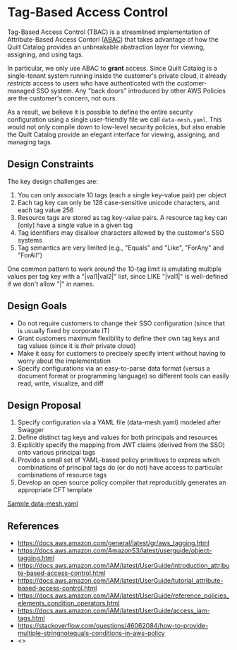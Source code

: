 # Tag-Based Access Control 

Tag-Based Access Control (TBAC) is a streamlined implementation of Attribute-Based Access Contorl ([ABAC](https://aws.amazon.com/identity/attribute-based-access-control/)) that takes advantage of how the Quilt Catalog provides an unbreakable abstraction layer for viewing, assigning, and using tags.

In particular, we only use ABAC to **grant** access.
Since Quilt Catalog is a single-tenant system running inside the customer's private cloud, it already _restricts_ access to users who have authenticated with the customer-managed SSO system.  Any "back doors" introduced by other AWS Policies are the customer's concern, not ours.

As a result, we believe it is possible to define the entire security configuration using a single user-friendly file we call `data-mesh.yaml`. This would not only compile down to low-level security policies, but also enable the Quilt Catalog provide an elegant interface for viewing, assigning,
and managing tags.

## Design Constraints

The key design challenges are:

1. You can only associate 10 tags (each a single key-value pair) per object
2. Each tag key can only be 128 case-sensitive unicode characters, and each tag value 256
3. Resource tags are stored as tag key-value pairs. A resource tag key can [only] have a single value in a given tag
3. Tag identifiers may disallow characters allowed by the customer's SSO systems
4. Tag semantics are very limited (e.g., "Equals" and "Like", "ForAny" and "ForAll")  

One common pattern to work around the 10-tag limit is emulating multiple values per tag key with a "|val1|val2|" list, since LIKE "|val1|" is well-defined if we don't allow "|" in names.

## Design Goals

- Do not require customers to change their SSO configuration (since that is usually fixed by corporate IT)
- Grant customers maximum flexibility to define their own tag keys and tag values (since it is _their_ private cloud)
- Make it easy for customers to precisely specify intent without having to worry about the implementation
- Specify configurations via an easy-to-parse data format (versus a document format or programming language) so different tools can easily read, write, visualize, and diff

## Design Proposal

1. Specify configuration via a YAML file (data-mesh.yaml) modeled after Swagger
2. Define distinct tag keys and values for  both principals and resources
3. Explicitly specify the mapping from JWT claims (derived from the SSO) onto various principal tags
4. Provide a small set of YAML-based policy primitives to express which combinations of principal tags do (or do not) have access to particular combinations of resource tags
5. Develop an open source policy compiler that reproducibly generates an appropriate CFT template

[Sample data-mesh.yaml](./data-mesh.yaml)


## References

- <https://docs.aws.amazon.com/general/latest/gr/aws_tagging.html>
- <https://docs.aws.amazon.com/AmazonS3/latest/userguide/object-tagging.html>
- <https://docs.aws.amazon.com/IAM/latest/UserGuide/introduction_attribute-based-access-control.html>
- <https://docs.aws.amazon.com/IAM/latest/UserGuide/tutorial_attribute-based-access-control.html>
- <https://docs.aws.amazon.com/IAM/latest/UserGuide/reference_policies_elements_condition_operators.html>
- <https://docs.aws.amazon.com/IAM/latest/UserGuide/access_iam-tags.html>
- <https://stackoverflow.com/questions/46062084/how-to-provide-multiple-stringnotequals-conditions-in-aws-policy>
- <>
